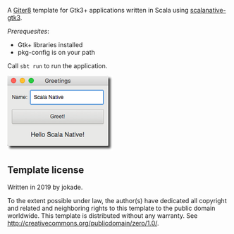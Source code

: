 A [Giter8][g8] template for Gtk3+ applications written in Scala using [scalanative-gtk3](https://github.com/jokade/scalanative-gtk).

*Prerequesites*:
- Gtk+ libraries installed
- pkg-config is on your path

Call `sbt run` to run the application.

![screenshot](https://raw.githubusercontent.com/jokade/scalanative-gtk-seed.g8/master/images/screenshot.png)

Template license
----------------
Written in 2019 by jokade.

To the extent possible under law, the author(s) have dedicated all copyright and related
and neighboring rights to this template to the public domain worldwide.
This template is distributed without any warranty. See <http://creativecommons.org/publicdomain/zero/1.0/>.

[g8]: http://www.foundweekends.org/giter8/
